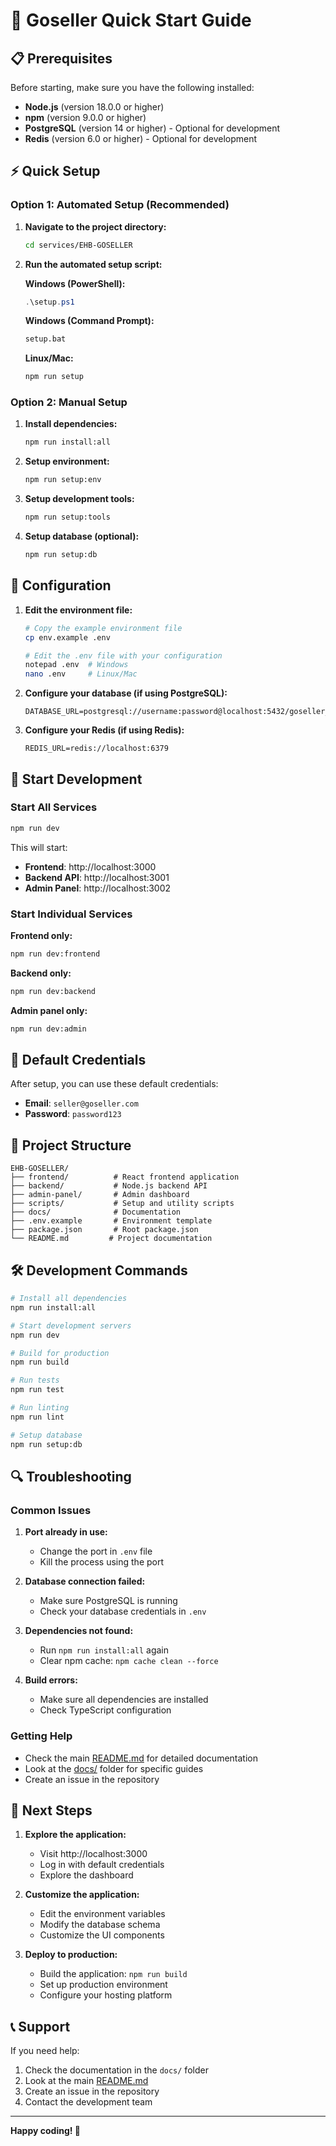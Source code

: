 # 🚀 Goseller Quick Start Guide

## 📋 Prerequisites

Before starting, make sure you have the following installed:

- **Node.js** (version 18.0.0 or higher)
- **npm** (version 9.0.0 or higher)
- **PostgreSQL** (version 14 or higher) - Optional for development
- **Redis** (version 6.0 or higher) - Optional for development

## ⚡ Quick Setup

### Option 1: Automated Setup (Recommended)

1. **Navigate to the project directory:**
   ```bash
   cd services/EHB-GOSELLER
   ```

2. **Run the automated setup script:**

   **Windows (PowerShell):**
   ```powershell
   .\setup.ps1
   ```

   **Windows (Command Prompt):**
   ```cmd
   setup.bat
   ```

   **Linux/Mac:**
   ```bash
   npm run setup
   ```

### Option 2: Manual Setup

1. **Install dependencies:**
   ```bash
   npm run install:all
   ```

2. **Setup environment:**
   ```bash
   npm run setup:env
   ```

3. **Setup development tools:**
   ```bash
   npm run setup:tools
   ```

4. **Setup database (optional):**
   ```bash
   npm run setup:db
   ```

## 🔧 Configuration

1. **Edit the environment file:**
   ```bash
   # Copy the example environment file
   cp env.example .env

   # Edit the .env file with your configuration
   notepad .env  # Windows
   nano .env     # Linux/Mac
   ```

2. **Configure your database (if using PostgreSQL):**
   ```env
   DATABASE_URL=postgresql://username:password@localhost:5432/goseller_db
   ```

3. **Configure your Redis (if using Redis):**
   ```env
   REDIS_URL=redis://localhost:6379
   ```

## 🚀 Start Development

### Start All Services
```bash
npm run dev
```

This will start:
- **Frontend**: http://localhost:3000
- **Backend API**: http://localhost:3001
- **Admin Panel**: http://localhost:3002

### Start Individual Services

**Frontend only:**
```bash
npm run dev:frontend
```

**Backend only:**
```bash
npm run dev:backend
```

**Admin panel only:**
```bash
npm run dev:admin
```

## 🔐 Default Credentials

After setup, you can use these default credentials:

- **Email**: `seller@goseller.com`
- **Password**: `password123`

## 📁 Project Structure

```
EHB-GOSELLER/
├── frontend/          # React frontend application
├── backend/           # Node.js backend API
├── admin-panel/       # Admin dashboard
├── scripts/           # Setup and utility scripts
├── docs/              # Documentation
├── .env.example       # Environment template
├── package.json       # Root package.json
└── README.md         # Project documentation
```

## 🛠️ Development Commands

```bash
# Install all dependencies
npm run install:all

# Start development servers
npm run dev

# Build for production
npm run build

# Run tests
npm run test

# Run linting
npm run lint

# Setup database
npm run setup:db
```

## 🔍 Troubleshooting

### Common Issues

1. **Port already in use:**
   - Change the port in `.env` file
   - Kill the process using the port

2. **Database connection failed:**
   - Make sure PostgreSQL is running
   - Check your database credentials in `.env`

3. **Dependencies not found:**
   - Run `npm run install:all` again
   - Clear npm cache: `npm cache clean --force`

4. **Build errors:**
   - Make sure all dependencies are installed
   - Check TypeScript configuration

### Getting Help

- Check the main [README.md](README.md) for detailed documentation
- Look at the [docs/](docs/) folder for specific guides
- Create an issue in the repository

## 🎯 Next Steps

1. **Explore the application:**
   - Visit http://localhost:3000
   - Log in with default credentials
   - Explore the dashboard

2. **Customize the application:**
   - Edit the environment variables
   - Modify the database schema
   - Customize the UI components

3. **Deploy to production:**
   - Build the application: `npm run build`
   - Set up production environment
   - Configure your hosting platform

## 📞 Support

If you need help:

1. Check the documentation in the `docs/` folder
2. Look at the main [README.md](README.md)
3. Create an issue in the repository
4. Contact the development team

---

**Happy coding! 🎉**
